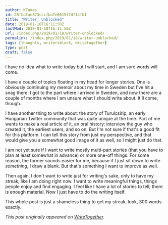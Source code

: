 ```yaml
---
author: KTamas
id: 28fbdfae873cccfba7e6615f7df1cfb1
title: "Writer, Unblocked"
date: 2019-01-18T16:11:50Z
lastMod: 2019-01-18T16:11:50Z
url: /index.php/2019/01/18/writer-unblocked/
permalink: /index.php/2019/01/18/writer-unblocked/
tags: [thoughts, writersblock, writetogether]
type: post
draft: false
---
```

I have no idea what to write today but I will start, and I am sure words will come.

I have a couple of topics floating in my head for longer stories. One is obviously continuing my memoir about my time in Sweden but I've hit a snag there: I got to the part where I arrived in Sweden, and now there are a couple of months where I am unsure what I should write about. It'll come, though.

I have another thing to write about: the story of Turulcsirip, an early Hungarian Twitter community that was quite unique at the time. Part of me wants to make a real article of it, an oral history: interview the guy who created it, the earliest users, and so on. But I'm not sure if that's a good fit for this platform. I can tell this story from just my perspective, and that would give you a somewhat good image of it as well, so I might just do that.

I am not yet sure if I want to write mostly multi-part stories (that you have to plan at least somewhat in advance) or more one-off things. For some reason, the former sounds easier for me, because if I just sit down to write *something*, I draw a blank. But that's something I want to improve as well.

Then again, I don't want to write just for writing's sake, only to have my streak, like I am doing right now. I want to write meaningful things, things people enjoy and find engaging. I feel like I have a lot of stories to tell; there is enough material. Now I just have to do the writing itself.

This whole post is just a shameless thing to get my streak, look, 300 words exactly.

*This post originally appeared on [WriteTogether](https://writetogether.space/posts/5/writer-unblocked).*
